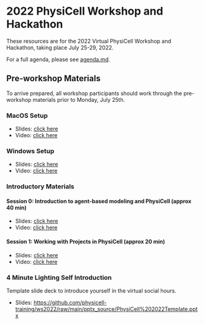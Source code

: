 # 2022 PhysiCell Workshop and Hackathon
These resources are for the 2022 Virtual PhysiCell Workshop and Hackathon, taking place July 25-29, 2022. 

For a full agenda, please see [agenda.md](https://github.com/physicell-training/ws2022/blob/main/agenda.md).

## Pre-workshop Materials
To arrive prepared, all workshop participants should work through the pre-workshop materials prior to Monday, July 25th. 
### MacOS Setup
* Slides: [click here](https://github.com/physicell-training/ws2022/blob/main/pdfs/PhysiCell_ws2022_macOS_setup.pdf)
* Video: [click here](https://www.youtube.com/watch?v=mv_phTdanws)

### Windows Setup
* Slides: [click here](https://github.com/physicell-training/ws2022/blob/main/pdfs/PhysiCell_ws2022_Windows_setup.pdf) 
* Video: [click here](https://www.youtube.com/watch?v=Jp3ZOMt761M)

### Introductory Materials
#### Session 0: Introduction to agent-based modeling and PhysiCell (approx 40 min)
* Slides: [click here](https://github.com/physicell-training/ws2022/blob/main/pdfs/PhysiCell_ws2022_Session0.pdf)
* Video: [click here](https://youtu.be/RWI0SKX49eo)

#### Session 1: Working with Projects in PhysiCell (approx 20 min)
* Slides: [click here](https://github.com/physicell-training/ws2022/blob/main/pdfs/PhysiCell_ws2022_Session1.pdf)
* Video: [click here](https://youtu.be/fP7-n_RlITU) 

### 4 Minute Lighting Self Introduction 
Template slide deck to introduce yourself in the virtual social hours. 
* Slides: https://github.com/physicell-training/ws2022/raw/main/pptx_source/PhysiCell%202022Template.pptx 

